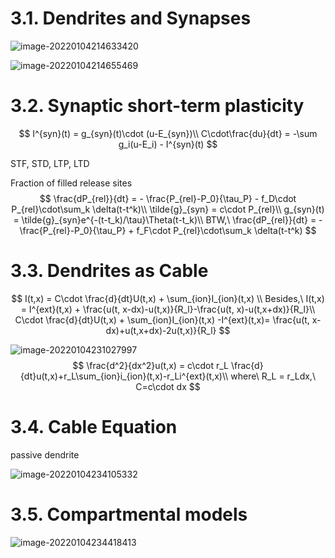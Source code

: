 # 3.1. Dendrites and Synapses

![image-20220104214633420](C:\Users\maxyc\AppData\Roaming\Typora\typora-user-images\image-20220104214633420.png)

![image-20220104214655469](C:\Users\maxyc\AppData\Roaming\Typora\typora-user-images\image-20220104214655469.png)

# 3.2. Synaptic short-term plasticity

$$
I^{syn}(t) = g_{syn}(t)\cdot (u-E_{syn})\\
C\cdot\frac{du}{dt} = -\sum g_i(u-E_i) - I^{syn}(t)
$$

STF, STD, LTP, LTD

Fraction of filled release sites
$$
\frac{dP_{rel}}{dt} = - \frac{P_{rel}-P_0}{\tau_P} - f_D\cdot P_{rel}\cdot\sum_k \delta(t-t^k)\\
\tilde{g}_{syn} = c\cdot P_{rel}\\
g_{syn}(t) = \tilde{g}_{syn}e^{-(t-t_k)/\tau}\Theta(t-t_k)\\
BTW,\ \frac{dP_{rel}}{dt} = - \frac{P_{rel}-P_0}{\tau_P} + f_F\cdot P_{rel}\cdot\sum_k \delta(t-t^k)
$$

# 3.3. Dendrites as Cable

$$
I(t,x) = C\cdot \frac{d}{dt}U(t,x) + \sum_{ion}I_{ion}(t,x) \\
Besides,\ I(t,x) = I^{ext}(t,x) + \frac{u(t, x-dx)-u(t,x)}{R_l}-\frac{u(t, x)-u(t,x+dx)}{R_l}\\
C\cdot \frac{d}{dt}U(t,x) + \sum_{ion}I_{ion}(t,x) -I^{ext}(t,x)= \frac{u(t, x-dx)+u(t,x+dx)-2u(t,x)}{R_l}
$$

![image-20220104231027997](C:\Users\maxyc\AppData\Roaming\Typora\typora-user-images\image-20220104231027997.png)
$$
\frac{d^2}{dx^2}u(t,x) = c\cdot r_L \frac{d}{dt}u(t,x)+r_L\sum_{ion}i_{ion}(t,x)-r_Li^{ext}(t,x)\\
where\ R_L = r_Ldx,\ C=c\cdot dx
$$

# 3.4. Cable Equation

passive dendrite

![image-20220104234105332](C:\Users\maxyc\AppData\Roaming\Typora\typora-user-images\image-20220104234105332.png)



# 3.5. Compartmental models

![image-20220104234418413](C:\Users\maxyc\AppData\Roaming\Typora\typora-user-images\image-20220104234418413.png)

